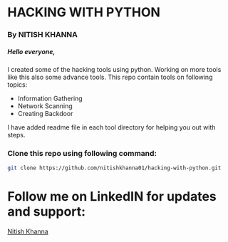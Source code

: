 # HACKING WITH PYTHON
### By NITISH KHANNA

##### Hello everyone,
I created some of the hacking tools using python.
Working on more tools like this also some advance tools.
This repo contain tools on following topics:
- Information Gathering
- Network Scanning
- Creating Backdoor

I have added readme file in each tool directory for helping you out with steps.

### Clone this repo using following command: 
```bash
git clone https://github.com/nitishkhanna01/hacking-with-python.git
```

# Follow me on LinkedIN for updates and support:
[Nitish Khanna](www.linkedin.com/in/nitishkhanna01)
